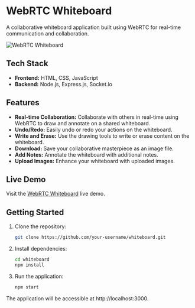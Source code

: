 # WebRTC Whiteboard

A collaborative whiteboard application built using WebRTC for real-time communication and collaboration.

![WebRTC Whiteboard](https://res.cloudinary.com/dovis2sop/image/upload/v1706560482/eg8el8gvmhtkic0u59sx.jpg)

## Tech Stack

- **Frontend:** HTML, CSS, JavaScript
- **Backend:** Node.js, Express.js, Socket.io

## Features

- **Real-time Collaboration:** Collaborate with others in real-time using WebRTC to draw and annotate on a shared whiteboard.
- **Undo/Redo:** Easily undo or redo your actions on the whiteboard.
- **Write and Erase:** Use the drawing tools to write or erase content on the whiteboard.
- **Download:** Save your collaborative masterpiece as an image file.
- **Add Notes:** Annotate the whiteboard with additional notes.
- **Upload Images:** Enhance your whiteboard with uploaded images.

## Live Demo

Visit the [WebRTC Whiteboard](https://whiteboardrtc.onrender.com) live demo.

## Getting Started

1. Clone the repository:

   ```bash
   git clone https://github.com/your-username/whiteboard.git
   
2. Install dependencies:
   ```bash
   cd whiteboard
   npm install

3. Run the application:
   ```bash
   npm start

The application will be accessible at http://localhost:3000.

